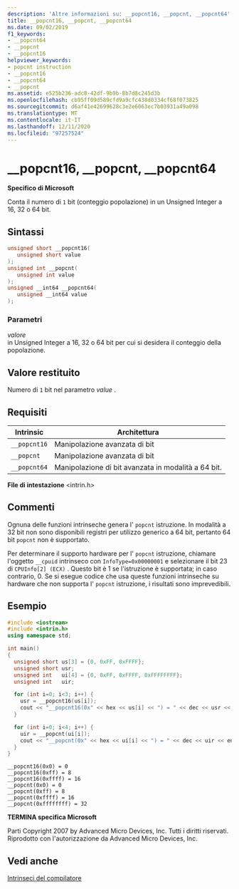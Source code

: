 ```yaml
---
description: 'Altre informazioni su: __popcnt16, __popcnt, __popcnt64'
title: __popcnt16, __popcnt, __popcnt64
ms.date: 09/02/2019
f1_keywords:
- __popcnt64
- __popcnt
- __popcnt16
helpviewer_keywords:
- popcnt instruction
- __popcnt16
- __popcnt64
- __popcnt
ms.assetid: e525b236-adc8-42df-9b9b-8b7d8c245d3b
ms.openlocfilehash: cb95ff09d589cfd9a9cfc438d0334cf68f073825
ms.sourcegitcommit: d6af41e42699628c3e2e6063ec7b03931a49a098
ms.translationtype: MT
ms.contentlocale: it-IT
ms.lasthandoff: 12/11/2020
ms.locfileid: "97257524"
---
```

# <a name="__popcnt16-__popcnt-__popcnt64"></a>__popcnt16, __popcnt, __popcnt64

**Specifico di Microsoft**

Conta il numero di `1` bit (conteggio popolazione) in un Unsigned Integer a 16, 32 o 64 bit.

## <a name="syntax"></a>Sintassi

```C
unsigned short __popcnt16(
   unsigned short value
);
unsigned int __popcnt(
   unsigned int value
);
unsigned __int64 __popcnt64(
   unsigned __int64 value
);
```

### <a name="parameters"></a>Parametri

*valore*\
in Unsigned Integer a 16, 32 o 64 bit per cui si desidera il conteggio della popolazione.

## <a name="return-value"></a>Valore restituito

Numero di `1` bit nel parametro *value* .

## <a name="requirements"></a>Requisiti

|Intrinsic|Architettura|
|---------------|------------------|
|`__popcnt16`|Manipolazione avanzata di bit|
|`__popcnt`|Manipolazione avanzata di bit|
|`__popcnt64`|Manipolazione di bit avanzata in modalità a 64 bit.|

**File di intestazione** \<intrin.h>

## <a name="remarks"></a>Commenti

Ognuna delle funzioni intrinseche genera l' `popcnt` istruzione. In modalità a 32 bit non sono disponibili registri per utilizzo generico a 64 bit, pertanto 64 bit `popcnt` non è supportato.

Per determinare il supporto hardware per l' `popcnt` istruzione, chiamare l'oggetto `__cpuid` intrinseco con `InfoType=0x00000001` e selezionare il bit 23 di `CPUInfo[2] (ECX)` . Questo bit è 1 se l'istruzione è supportata; in caso contrario, 0. Se si esegue codice che usa queste funzioni intrinseche su hardware che non supporta l' `popcnt` istruzione, i risultati sono imprevedibili.

## <a name="example"></a>Esempio

```cpp
#include <iostream>
#include <intrin.h>
using namespace std;

int main()
{
  unsigned short us[3] = {0, 0xFF, 0xFFFF};
  unsigned short usr;
  unsigned int   ui[4] = {0, 0xFF, 0xFFFF, 0xFFFFFFFF};
  unsigned int   uir;

  for (int i=0; i<3; i++) {
    usr = __popcnt16(us[i]);
    cout << "__popcnt16(0x" << hex << us[i] << ") = " << dec << usr << endl;
  }

  for (int i=0; i<4; i++) {
    uir = __popcnt(ui[i]);
    cout << "__popcnt(0x" << hex << ui[i] << ") = " << dec << uir << endl;
  }
}
```

```Output
__popcnt16(0x0) = 0
__popcnt16(0xff) = 8
__popcnt16(0xffff) = 16
__popcnt(0x0) = 0
__popcnt(0xff) = 8
__popcnt(0xffff) = 16
__popcnt(0xffffffff) = 32
```

**TERMINA specifica Microsoft**

Parti Copyright 2007 by Advanced Micro Devices, Inc. Tutti i diritti riservati. Riprodotto con l'autorizzazione da Advanced Micro Devices, Inc.

## <a name="see-also"></a>Vedi anche

[Intrinseci del compilatore](../intrinsics/compiler-intrinsics.md)
